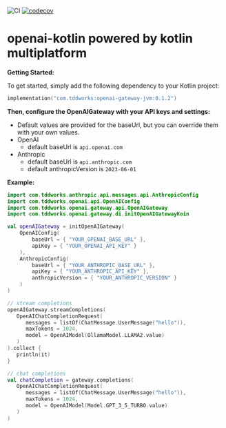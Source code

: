![CI](https://github.com/tddworks/openai-kotlin/actions/workflows/main.yml/badge.svg)
[![codecov](https://codecov.io/gh/tddworks/openai-kotlin/graph/badge.svg?token=ZHqC4RjnCf)](https://codecov.io/gh/tddworks/openai-kotlin)

# openai-kotlin powered by kotlin multiplatform

**Getting Started:**

To get started, simply add the following dependency to your Kotlin project:

```kotlin
implementation("com.tddworks:openai-gateway-jvm:0.1.2")
```

**Then, configure the OpenAIGateway with your API keys and settings:**
 - Default values are provided for the baseUrl, but you can override them with your own values.
 - OpenAI
   - default baseUrl is `api.openai.com`
 - Anthropic 
   - default baseUrl is `api.anthropic.com`
   - default anthropicVersion is `2023-06-01`

**Example:**
```kotlin
import com.tddworks.anthropic.api.messages.api.AnthropicConfig
import com.tddworks.openai.api.OpenAIConfig
import com.tddworks.openai.gateway.api.OpenAIGateway
import com.tddworks.openai.gateway.di.initOpenAIGatewayKoin

val openAIGateway = initOpenAIGateway(
    OpenAIConfig(
        baseUrl = { "YOUR_OPENAI_BASE_URL" },
        apiKey = { "YOUR_OPENAI_API_KEY" }
    ),
    AnthropicConfig(
        baseUrl = { "YOUR_ANTHROPIC_BASE_URL" },
        apiKey = { "YOUR_ANTHROPIC_API_KEY" },
        anthropicVersion = { "YOUR_ANTHROPIC_VERSION" }
    )
)

// stream completions
openAIGateway.streamCompletions(
   OpenAIChatCompletionRequest(
      messages = listOf(ChatMessage.UserMessage("hello")),
      maxTokens = 1024,
      model = OpenAIModel(OllamaModel.LLAMA2.value)
   )
).collect {
   println(it)
}

// chat completions
val chatCompletion = gateway.completions(
   OpenAIChatCompletionRequest(
      messages = listOf(ChatMessage.UserMessage("hello")),
      maxTokens = 1024,
      model = OpenAIModel(Model.GPT_3_5_TURBO.value)
   )
)
```